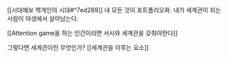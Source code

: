 [[시대예보 핵개인의 시대#^7ed289]] 내 모든 것이 포트폴리오화. 내가 세계관이 되는 사람이 야생에서 살아남는다. 

[[Attention game을 하는 인간이라면 서사와 세계관을 갖춰야한다]]

그렇다면 세계관이란 무엇인가? [[세계관을 이루는 요소]]